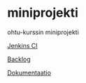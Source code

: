 miniprojekti
============

ohtu-kurssin miniprojekti

[Jenkins CI](http://ohtu.jamo.io/view/miniprojektit/job/koodikattila-miniprojekti/)

[Backlog](https://docs.google.com/spreadsheet/ccc?key=0Aj07Hv7MfQm4dDFIVURucHNiZUhpbVFlTUI1OGtrTFE&usp=sharing)

[Dokumentaatio](https://drive.google.com/folderview?id=0Bz07Hv7MfQm4VVNxYTg1TEU1aEk&usp=sharing)
